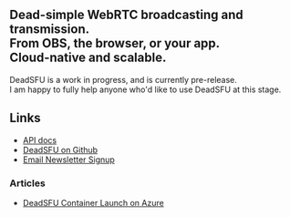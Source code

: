 

<!-- omit in toc -->
## Dead-simple WebRTC broadcasting and transmission.<br>From OBS, the browser, or your app.<br>Cloud-native and scalable. 

DeadSFU is a work in progress, and is currently pre-release.  
I am happy to fully help anyone who'd like to use DeadSFU at this stage.


<script>
    console.log(999)
    document.title = "DeadSFU Main Site"
</script>

## Links

[1]: https://docs.google.com/forms/d/e/1FAIpQLSd8rzXabvn73YC_GPRtXZb1zlKPeOEQuHDdVi4m9umJqEaJsA/viewform

* [API docs](/api)
* [DeadSFU on Github](https://github.com/x186k/deadsfu#readme)
* [Email Newsletter Signup][1]

### Articles

* [DeadSFU Container Launch on Azure](/azure.container.cli)  


